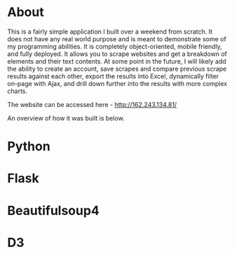 # About
This is a fairly simple application I built over a weekend from scratch. It does not have any real world purpose and is meant to demonstrate some of my programming abilities. It is completely object-oriented, mobile friendly, and fully deployed. It allows you to scrape websites and get a breakdown of elements and their text contents. At some point in the future, I will likely add the ability to create an account, save scrapes and compare previous scrape results against each other, export the results into Excel, dynamically filter on-page with Ajax, and drill down further into the results with more complex charts. 

The website can be accessed here - http://162.243.134.81/

An overview of how it was built is below.

# Python


# Flask


# Beautifulsoup4


# D3
